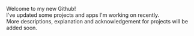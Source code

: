 Welcome to my new Github!  
I've updated some projects and apps I'm working on recently.  
More descriptions, explanation and acknowledgement for projects will be added soon.